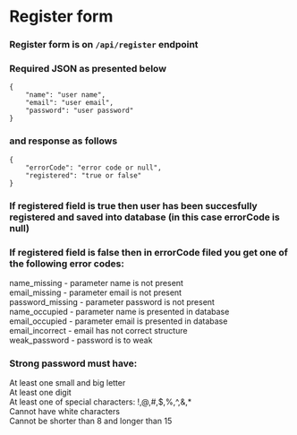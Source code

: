 # Register form
### Register form is on `/api/register` endpoint
### Required JSON as presented below
```
{
    "name": "user name",
    "email": "user email",
    "password": "user password"
}

```
### and response as follows
```
{
    "errorCode": "error code or null",
    "registered": "true or false"
}
```
### If registered field is true then user has been succesfully registered and saved into database (in this case errorCode is null)
### If registered field is false then in errorCode filed you get one of the following error codes:

name_missing - parameter name is not present  
email_missing - parameter email is not present  
password_missing - parameter password is not present  
name_occupied - parameter name is presented in database  
email_occupied - parameter email is presented in database  
email_incorrect - email has not correct structure  
weak_password - password is to weak
### Strong password must have:
At least one small and big letter  
At least one digit  
At least one of special characters: !,@,#,$,%,^,&,*  
Cannot have white characters  
Cannot be shorter than 8 and longer than 15  
